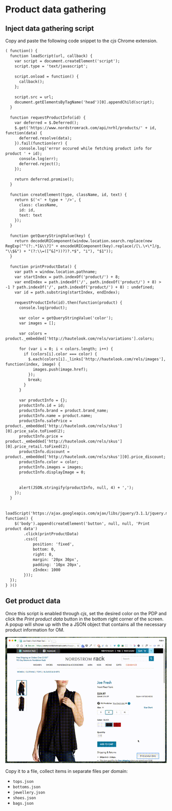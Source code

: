 # Product data gathering

## Inject data gathering script
Copy and paste the following code snippet to the *cjs* Chrome extension.

	( function() {
	  function loadScript(url, callback) {
	    var script = document.createElement('script');
	    script.type = 'text/javascript';

	    script.onload = function() {
	      callback();
	    };

	    script.src = url;
	    document.getElementsByTagName('head')[0].appendChild(script);
	  }

	  function requestProductInfo(id) {
	    var deferred = $.Deferred();
	    $.get('https://www.nordstromrack.com/api/nrhl/products/' + id, function(data) {
	      deferred.resolve(data);
	    }).fail(function(err) {
	      console.log('error occured while fetching product info for product ' + id);
	      console.log(err);
	      deferred.reject();
	    });

	    return deferred.promise();
	  }

	  function createElement(type, className, id, text) {
	    return $('<' + type + '/>', {
	      class: className,
	      id: id,
	      text: text
	    });
	  }

	  function getQueryStringValue(key) {
	    return decodeURIComponent(window.location.search.replace(new RegExp("^(?:.*[&\\?]" + encodeURIComponent(key).replace(/[\.\+\*]/g, "\\$&") + "(?:\\=([^&]*))?)?.*$", "i"), "$1"));
	  }

	  function printProductData() {
	    var path = window.location.pathname;
	    var startIndex = path.indexOf('product/') + 8;
	    var endIndex = path.indexOf('/', path.indexOf('product/') + 8) > -1 ? path.indexOf('/', path.indexOf('product/') + 8) : undefined;
	    var id = path.substring(startIndex, endIndex);

	    requestProductInfo(id).then(function(product) {
	      console.log(product);

	      var color = getQueryStringValue('color');
	      var images = [];

	      var colors = product._embedded['http://hautelook.com/rels/variations'].colors;

	      for (var i = 0; i < colors.length; i++) {
	        if (colors[i].color === color) {
	          $.each(colors[i]._links['http://hautelook.com/rels/images'], function(index, image) {
	            images.push(image.href);
	          });
	          break;
	        }
	      }

	      var productInfo = {};
	      productInfo.id = id;
	      productInfo.brand = product.brand_name;
	      productInfo.name = product.name;
	      productInfo.salePrice = product._embedded['http://hautelook.com/rels/skus'][0].price_sale.toFixed(2);
	      productInfo.price = product._embedded['http://hautelook.com/rels/skus'][0].price_retail.toFixed(2);
	      productInfo.discount = product._embedded['http://hautelook.com/rels/skus'][0].price_discount;
	      productInfo.color = color;
	      productInfo.images = images;
	      productInfo.displayImage = 0;


	      alert(JSON.stringify(productInfo, null, 4) + ',');
	    });
	  }

	  loadScript('https://ajax.googleapis.com/ajax/libs/jquery/3.1.1/jquery.min.js', function() {
	  	$('body').append(createElement('button', null, null, 'Print product data')
	  		.click(printProductData)
	  		.css({
	  			position: 'fixed',
	  			bottom: 0,
	  			right: 0,
	  			margin: '20px 30px',
	  			padding: '10px 20px',
	  			zIndex: 1000
	  		}));
	  });
	} )()


## Get product data

Once this script is enabled through *cjs*, set the desired color on the PDP and click the *Print product data* button in the bottom right corner of the screen. A popup will show up with the a JSON object that contains all the necessary product information for OM.

![Product data](img/product-data.gif)

Copy it to a file, collect items in separate files per domain:

* `tops.json`
* `bottoms.json`
* `jewellery.json`
* `shoes.json`
* `bags.json`
